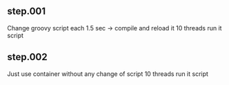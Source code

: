 ## step.001
Change groovy script each 1.5 sec -> compile and reload it
10 threads run it script

## step.002
Just use container without any change of script
10 threads run it script